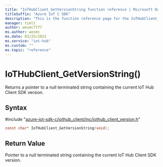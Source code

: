 ```yaml
---                             
title: "IoTHubClient_GetVersionString function reference | Microsoft Docs" 
titleSuffix: "Azure IoT C SDK"            
description: "This is the function reference page for the IoTHubClient_GetVersionString() function in the Azure IoT C SDK. This SDK is used with Azure IoT Hub and Azure IoT Hub Device Provisioning Service"            
manager: timlt                 
author: wesmc7777              
ms.author: wesmc               
ms.date: 03/25/2022                    
ms.service: "iot-hub"             
ms.custom: ""                
ms.topic: "reference"        
---                            
```


# IoTHubClient_GetVersionString()

Returns a pointer to a null terminated string containing the current IoT Hub Client SDK version.

## Syntax

\#include "[azure-iot-sdk-c/iothub_client/inc/iothub_client_version.h](../iothub-client-version-h.md)"  
```C
const char* IoTHubClient_GetVersionString(void);
```

## Return Value
Pointer to a null terminated string containing the current IoT Hub Client SDK version.

